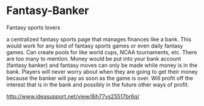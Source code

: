 Fantasy-Banker
==============

Fantasy sports lovers

a centralized fantasy sports page that manages finances like a bank. This would work for any kind of fantasy sports games or even daily fantasy games. Can create pools for like world cups, NCAA tournaments, etc. There are too many to mention. Money would be put into your bank account (fantasy banker) and fantasy moves can only be made while money is in the bank. Players will never worry about when they are going to get their money because the banker will pay as soon as the game is over. Will profit off the interest that is in the bank and possibly in the future other ways of profit.

http://www.ideasupport.net/view/8ih77vs25517br6q/
